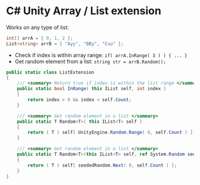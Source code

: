 
# C\# Unity Array / List extension 

Works on any type of list:
```cs
int[] arrA = { 0, 1, 2 };
List<string> arrB = { "Ayy", "BBy", "Cuu" };
```

* Check if index is within array range: `if( arrA.InRange( 3 ) ) { ... }`
* Get random element from a list: `string str = arrB.Random();`

```cs
public static class ListExtension
{
    /// <summary> Return true if index is within the list range </summary>
    public static bool InRange( this IList self, int index )
    {
        return index > 0 && index < self.Count;
    }

    /// <summary> Get random element in a list </summary>
    public static T Random<T>( this IList<T> self )
    {
        return ( T ) self[ UnityEngine.Random.Range( 0, self.Count ) ];
    }

    /// <summary> Get random element in a list </summary>
    public static T Random<T>(this IList<T> self, ref System.Random seededRandom )
    {
        return ( T ) self[ seededRandom.Next( 0, self.Count ) ];
    }
}
```
